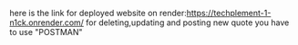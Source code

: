 here is the link for deployed website on render:https://techplement-1-n1ck.onrender.com/
for deleting,updating and posting new quote you have to use "POSTMAN"
